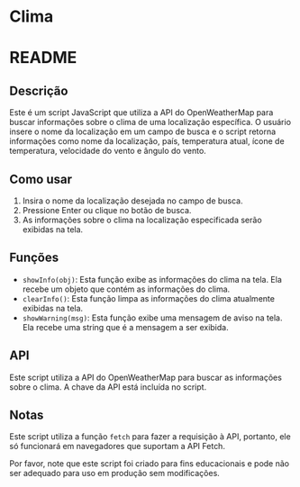 # Clima
# README

## Descrição

Este é um script JavaScript que utiliza a API do OpenWeatherMap para buscar informações sobre o clima de uma localização específica. O usuário insere o nome da localização em um campo de busca e o script retorna informações como nome da localização, país, temperatura atual, ícone de temperatura, velocidade do vento e ângulo do vento.

## Como usar

1. Insira o nome da localização desejada no campo de busca.
2. Pressione Enter ou clique no botão de busca.
3. As informações sobre o clima na localização especificada serão exibidas na tela.

## Funções

- `showInfo(obj)`: Esta função exibe as informações do clima na tela. Ela recebe um objeto que contém as informações do clima.
- `clearInfo()`: Esta função limpa as informações do clima atualmente exibidas na tela.
- `showWarning(msg)`: Esta função exibe uma mensagem de aviso na tela. Ela recebe uma string que é a mensagem a ser exibida.

## API

Este script utiliza a API do OpenWeatherMap para buscar as informações sobre o clima. A chave da API está incluída no script.

## Notas

Este script utiliza a função `fetch` para fazer a requisição à API, portanto, ele só funcionará em navegadores que suportam a API Fetch.

Por favor, note que este script foi criado para fins educacionais e pode não ser adequado para uso em produção sem modificações.
